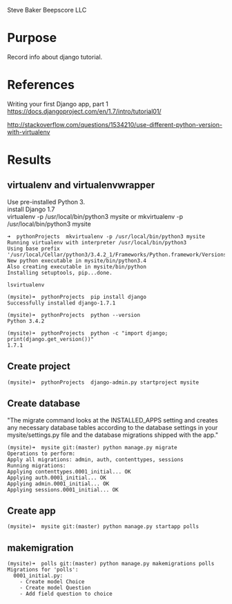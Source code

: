 Steve Baker Beepscore LLC

# Purpose
Record info about django tutorial.

# References

Writing your first Django app, part 1  
https://docs.djangoproject.com/en/1.7/intro/tutorial01/

http://stackoverflow.com/questions/1534210/use-different-python-version-with-virtualenv

# Results

## virtualenv and virtualenvwrapper
Use pre-installed Python 3.  
install Django 1.7  
virtualenv -p /usr/local/bin/python3 mysite
or
mkvirtualenv -p /usr/local/bin/python3 mysite

    ➜  pythonProjects  mkvirtualenv -p /usr/local/bin/python3 mysite
    Running virtualenv with interpreter /usr/local/bin/python3
    Using base prefix '/usr/local/Cellar/python3/3.4.2_1/Frameworks/Python.framework/Versions/3.4'
    New python executable in mysite/bin/python3.4
    Also creating executable in mysite/bin/python
    Installing setuptools, pip...done.

    lsvirtualenv

    (mysite)➜  pythonProjects  pip install django
    Successfully installed django-1.7.1

    (mysite)➜  pythonProjects  python --version
    Python 3.4.2

    (mysite)➜  pythonProjects  python -c "import django; print(django.get_version())"
    1.7.1

## Create project
    (mysite)➜  pythonProjects  django-admin.py startproject mysite

## Create database
"The migrate command looks at the INSTALLED_APPS setting and
creates any necessary database tables according to
the database settings in your mysite/settings.py file and
the database migrations shipped with the app."

    (mysite)➜  mysite git:(master) python manage.py migrate
    Operations to perform:
    Apply all migrations: admin, auth, contenttypes, sessions
    Running migrations:
    Applying contenttypes.0001_initial... OK
    Applying auth.0001_initial... OK
    Applying admin.0001_initial... OK
    Applying sessions.0001_initial... OK

## Create app
    (mysite)➜  mysite git:(master) python manage.py startapp polls

## makemigration
    (mysite)➜  polls git:(master) python manage.py makemigrations polls
    Migrations for 'polls':
      0001_initial.py:
        - Create model Choice
        - Create model Question
        - Add field question to choice
